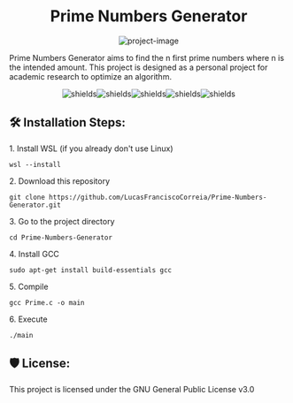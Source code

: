 <h1 align="center" id="title">Prime Numbers Generator</h1>

<p align="center"><img src="https://socialify.git.ci/LucasFranciscoCorreia/Prime-Numbers-Generator/image?description=1&amp;forks=1&amp;issues=1&amp;language=1&amp;name=1&amp;owner=1&amp;pattern=Circuit+Board&amp;pulls=1&amp;stargazers=1&amp;theme=Auto" alt="project-image"></p>

<p id="description">Prime Numbers Generator aims to find the n first prime numbers where n is the intended amount. This project is designed as a personal project for academic research to optimize an algorithm.</p>

<p align="center"><img src="https://img.shields.io/github/downloads/LucasFranciscoCorreia/Prime-Numbers-Generator/total" alt="shields"><img src="https://img.shields.io/github/issues/LucasFranciscoCorreia/Prime-Numbers-Generator" alt="shields"><img src="https://img.shields.io/github/issues-pr/LucasFranciscoCorreia/Prime-Numbers-Generator" alt="shields"><img src="https://img.shields.io/github/license/LucasFranciscoCorreia/Prime-Numbers-Generator" alt="shields"><img src="https://img.shields.io/github/repo-size/LucasFranciscoCorreia/Prime-Numbers-Generator" alt="shields"></p>

<h2>🛠️ Installation Steps:</h2>

<p>1. Install WSL (if you already don't use Linux)</p>

```
wsl --install
```

<p>2. Download this repository</p>

```
git clone https://github.com/LucasFranciscoCorreia/Prime-Numbers-Generator.git
```

<p>3. Go to the project directory</p>

```
cd Prime-Numbers-Generator
```

<p>4. Install GCC</p>

```
sudo apt-get install build-essentials gcc
```

<p>5. Compile</p>

```
gcc Prime.c -o main
```

<p>6. Execute</p>

```
./main
```

  
  
<h2>🛡️ License:</h2>

This project is licensed under the GNU General Public License v3.0
